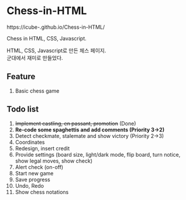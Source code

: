 # Chess-in-HTML

https://icube-.github.io/Chess-in-HTML/

Chess in HTML, CSS, Javascript.

HTML, CSS, Javascript로 만든 체스 페이지.   
군대에서 재미로 만들었다.


## Feature

1. Basic chess game


## Todo list

1. ~~Implement castling, en passant, promotion~~ (Done)
2. **Re-code some spaghettis and add comments (Priority 3->2)**
3. Detect checkmate, stalemate and show victory (Priority 2->3)
4. Coordinates
5. Redesign, insert credit
6. Provide settings (board size, light/dark mode, flip board, turn notice, show legal moves, show check)
7. Alert check (on-off)
8. Start new game
9. Save progress
10. Undo, Redo
11. Show chess notations
